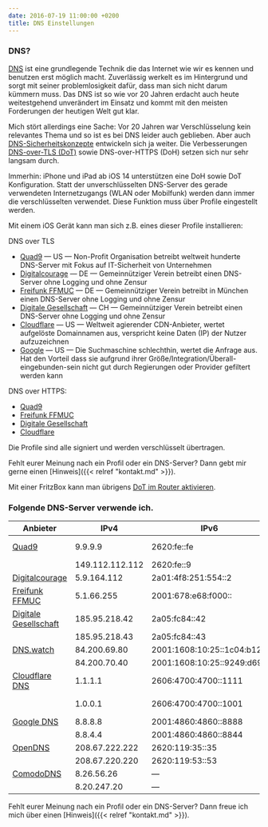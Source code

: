 ```yaml
---
date: 2016-07-19 11:00:00 +0200
title: DNS Einstellungen
---
```


### DNS?

[DNS](https://www.heise.de/tipps-tricks/Was-ist-ein-DNS-Server-4672536.html) ist eine grundlegende Technik die das Internet wie wir es kennen und benutzen erst möglich macht. Zuverlässig werkelt es im Hintergrund und sorgt mit seiner problemlosigkeit dafür, dass man sich nicht darum kümmern muss. Das DNS ist so wie vor 20 Jahren erdacht auch heute weitestgehend unverändert im Einsatz und kommt mit den meisten Forderungen der heutigen Welt gut klar.

Mich stört allerdings eine Sache: Vor 20 Jahren war Verschlüsselung kein relevantes Thema und so ist es bei DNS leider auch geblieben. Aber auch [DNS-Sicherheitskonzepte](https://www.ionos.de/digitalguide/server/sicherheit/dns-over-tls/) entwickeln sich ja weiter. Die Verbesserungen [DNS-over-TLS (DoT)](https://heise.de/-4864255) sowie DNS-over-HTTPS (DoH) setzen sich nur sehr langsam durch.

Immerhin: iPhone und iPad ab iOS 14 unterstützen eine DoH sowie DoT Konfiguration. Statt der unverschlüsselten DNS-Server des gerade verwendeten Internetzugangs (WLAN oder Mobilfunk) werden dann immer die verschlüsselten verwendet. Diese Funktion muss über Profile eingestellt werden.

Mit einem iOS Gerät kann man sich z.B. eines dieser Profile installieren:

DNS over TLS

* [Quad9](/dns-config/dot-quad9.mobileconfig) — US — Non-Profit Organisation betreibt weltweit hunderte DNS-Server mit Fokus auf IT-Sicherheit von Unternehmen
* [Digitalcourage](/dns-config/dot-digitalcourage.mobileconfig) — DE — Gemeinnütziger Verein betreibt einen DNS-Server ohne Logging und ohne Zensur
* [Freifunk FFMUC](/dns-config/dot-ffmuc.mobileconfig) — DE — Gemeinnütziger Verein betreibt in München einen DNS-Server ohne Logging und ohne Zensur
* [Digitale Gesellschaft](/dns-config/dot-digitale-gesellschaft.mobileconfig) — CH — Gemeinnütziger Verein betreibt einen DNS-Server ohne Logging und ohne Zensur
* [Cloudflare](/dns-config/dot-cloudflare.mobileconfig) — US — Weltweit agierender CDN-Anbieter, wertet aufgelöste Domainnamen aus, verspricht keine Daten (IP) der Nutzer aufzuzeichnen
* [Google](/dns-config/dot-google.mobileconfig) — US — Die Suchmaschine schlechthin, wertet die Anfrage aus. Hat den Vorteil dass sie aufgrund ihrer Größe/Integration/Überall-eingebunden-sein nicht gut durch Regierungen oder Provider gefiltert werden kann

DNS over HTTPS: 

* [Quad9](/dns-config/doh-quad9.mobileconfig)
* [Freifunk FFMUC](/dns-config/doh-ffmuc.mobileconfig)
* [Digitale Gesellschaft](/dns-config/doh-digitale-gesellschaft.mobileconfig)
* [Cloudflare](/dns-config/doh-cloudflare.mobileconfig)

Die Profile sind alle signiert und werden verschlüsselt übertragen.

Fehlt eurer Meinung nach ein Profil oder ein DNS-Server? Dann gebt mir gerne einen [Hinweis]({{< relref "kontakt.md" >}}).

Mit einer FritzBox kann man übrigens [DoT im Router aktivieren](https://www.heise.de/select/ct/2020/22/2024813071272720771).

### Folgende DNS-Server verwende ich.

|Anbieter|IPv4|IPv6|DNS over HTTPS|DNS over TLS|
|---|---|---|---|---|
|[Quad9](https://quad9.net/)|9.9.9.9|2620:fe::fe|https://dns.quad9.net/dns-query|dns.quad9.net|
||149.112.112.112|2620:fe::9|||
|[Digitalcourage](https://digitalcourage.de/support/zensurfreier-dns-server)|5.9.164.112|2a01:4f8:251:554::2||dns3.digitalcourage.de|
|[Freifunk FFMUC](https://ffmuc.net/)|5.1.66.255|2001:678:e68:f000::|https://doh.ffmuc.net/dns-query|dot.ffmuc.net|
|[Digitale Gesellschaft](https://www.digitale-gesellschaft.ch/dns/)|185.95.218.42|2a05:fc84::42|https://dns.digitale-gesellschaft.ch/dns-query|dns.digitale-gesellschaft.ch|
||185.95.218.43|2a05:fc84::43|||
|[DNS.watch](https://dns.watch/)|84.200.69.80|2001:1608:10:25::1c04:b12f|||
||84.200.70.40|2001:1608:10:25::9249:d69b|||
|[Cloudflare DNS](https://1.1.1.1/)|1.1.1.1|2606:4700:4700::1111|https://cloudflare-dns.com/dns-query|one.one.one.one|
||1.0.0.1|2606:4700:4700::1001||1dot1dot1dot1.cloudflare-dns.com|
|[Google DNS](https://developers.google.com/speed/public-dns/)|8.8.8.8|2001:4860:4860::8888|https://dns.google.com/query|dns.google|
||8.8.4.4|2001:4860:4860::8844|||
|[OpenDNS](https://www.opendns.com/setupguide/)|208.67.222.222|2620:119:35::35|||
||208.67.220.220|2620:119:53::53|||
|[ComodoDNS](https://www.comodo.com/secure-dns/)|8.26.56.26|&mdash;|||
||8.20.247.20|&mdash;|||

Fehlt eurer Meinung nach ein Profil oder ein DNS-Server? Dann freue ich mich über einen [Hinweis]({{< relref "kontakt.md" >}}).
